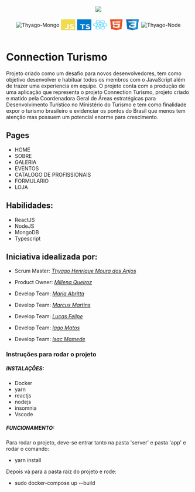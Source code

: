 <div align="center">
  <img src="https://media.discordapp.net/attachments/759670081067417600/944195963621359626/logo.png" width="250px"/>
</div>

<div style="display: inline_block" align="center"><br>
  <img align="center" alt="Thyago-Mongo" height="30" width="80" src="https://img.shields.io/badge/MongoDB-4EA94B?style=for-the-badge&logo=mongodb&logoColor=white">
  <img align="center" alt="Thyago-Js" height="30" width="40" src="https://raw.githubusercontent.com/devicons/devicon/master/icons/javascript/javascript-plain.svg">
  <img align="center" alt="Thyago-Ts" height="30" width="40" src="https://raw.githubusercontent.com/devicons/devicon/master/icons/typescript/typescript-plain.svg">
  <img align="center" alt="Thyago-React" height="30" width="40" src="https://raw.githubusercontent.com/devicons/devicon/master/icons/react/react-original.svg">
  <img align="center" alt="Thyago-HTML" height="30" width="40" src="https://raw.githubusercontent.com/devicons/devicon/master/icons/html5/html5-original.svg">
  <img align="center" alt="Thyago-CSS" height="30" width="40" src="https://raw.githubusercontent.com/devicons/devicon/master/icons/css3/css3-original.svg">
  <img align="center" alt="Thyago-Node" height="30" width="80" src="https://img.shields.io/badge/Node.js-43853D?style=for-the-badge&logo=node.js&logoColor=white">
</div><br/>

# Connection Turismo

Projeto criado como um desafio para novos desenvolvedores, tem como objetivo desenvolver e habituar todos os membros com o JavaScript além de trazer uma experiencia em equipe. O projeto conta com a produção de uma aplicação que representa o projeto Connection Turismo, projeto criado e matido pela Coordenadora Geral de Áreas estratégicas para Desenvolvimento Turístico no Ministério do Turismo e tem como finalidade expor o turismo brasileiro e evidenciar os pontos do Brasil que menos tem atenção mas possuem um potencial enorme para crescimento.

## **Pages**
* HOME
* SOBRE
* GALERIA
* EVENTOS
* CATALOGO DE PROFISSIONAIS
* FORMULARIO
* LOJA


## **Habilidades**:
- ReactJS
- NodeJS
- MongoDB
- Typescript

## Iniciativa idealizada por:

* Scrum Master: *[Thyago Henrique Moura dos Anjos](https://github.com/thyagomoura)*

* Product Owner: *[Millena Queiroz](https://github.com/MillenaQueiroz)*

* Develop Team: *[Maria Abritta](https://github.com/mariaabritta)* 

* Develop Team: *[Marcus Martins](https://github.com/marcusmartinsxx)*

* Develop Team: *[Lucas Felipe](https://github.com/lucasfs1007/lucasfs1007)*

* Develop Team: *[Iago Matos](https://github.com/iagoscm)*

* Develop Team: *[Isac Mamede](https://github.com/Isac14)*


### Instruções para rodar o projeto

##### INSTALAÇÔES:
* Docker
* yarn
* reactjs
* nodejs
* insomnia
* Vscode

##### FUNCIONAMENTO:
Para rodar o projeto, deve-se entrar tanto na pasta 'server' e pasta 'app' e rodar o comando:

* yarn install

Depois vá para a pasta raiz do projeto e rode:

* sudo docker-compose up --build
